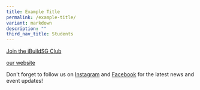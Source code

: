 ```yaml
---
title: Example Title
permalink: /example-title/
variant: markdown
description: ""
third_nav_title: Students
---
```

<a href="https://form.gov.sg/5f113808dba1d90011ca8ff3">Join the iBuildSG Club</a>

<a href="/ibuildsg-club/home/">our website</a>

<p>Don't forget to follow us on <a href="/ibuildsgclub/">Instagram</a> and <a href="/ibuildsgclub.sg/">Facebook</a> for the latest news
and event updates!</p>